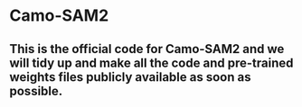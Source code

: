# Camo-SAM2

## This is the official code for Camo-SAM2 and we will tidy up and make all the code and pre-trained weights files publicly available as soon as possible.
